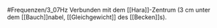 #Frequenzen/3_07Hz
Verbunden mit dem [[Hara]]-Zentrum (3 cm unter dem [[Bauch]]nabel, [[Gleichgewicht]] des [[Becken]]s).